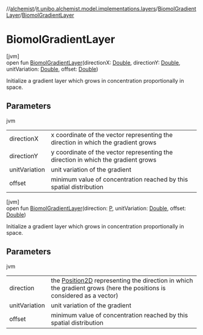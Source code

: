//[alchemist](../../../index.md)/[it.unibo.alchemist.model.implementations.layers](../index.md)/[BiomolGradientLayer](index.md)/[BiomolGradientLayer](-biomol-gradient-layer.md)

# BiomolGradientLayer

[jvm]\
open fun [BiomolGradientLayer](-biomol-gradient-layer.md)(directionX: [Double](https://kotlinlang.org/api/latest/jvm/stdlib/kotlin/-double/index.html), directionY: [Double](https://kotlinlang.org/api/latest/jvm/stdlib/kotlin/-double/index.html), unitVariation: [Double](https://kotlinlang.org/api/latest/jvm/stdlib/kotlin/-double/index.html), offset: [Double](https://kotlinlang.org/api/latest/jvm/stdlib/kotlin/-double/index.html))

Initialize a gradient layer which grows in concentration proportionally in space.

## Parameters

jvm

| | |
|---|---|
| directionX | x coordinate of the vector representing the direction in which the gradient grows |
| directionY | y coordinate of the vector representing the direction in which the gradient grows |
| unitVariation | unit variation of the gradient |
| offset | minimum value of concentration reached by this spatial distribution |

[jvm]\
open fun [BiomolGradientLayer](-biomol-gradient-layer.md)(direction: [P](index.md), unitVariation: [Double](https://kotlinlang.org/api/latest/jvm/stdlib/kotlin/-double/index.html), offset: [Double](https://kotlinlang.org/api/latest/jvm/stdlib/kotlin/-double/index.html))

Initialize a gradient layer which grows in concentration proportionally in space.

## Parameters

jvm

| | |
|---|---|
| direction | the [Position2D](../../it.unibo.alchemist.model.interfaces/-position2-d/index.md) representing the direction in which the gradient grows (here the positions is considered as a vector) |
| unitVariation | unit variation of the gradient |
| offset | minimum value of concentration reached by this spatial distribution |
